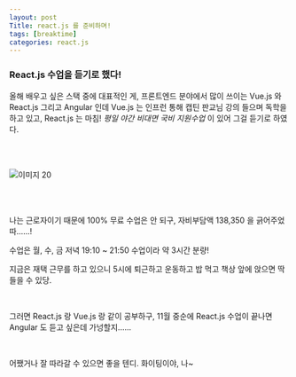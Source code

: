 ```yaml
---
layout: post
Title: react.js 를 준비하며!
tags: [breaktime]
categories: react.js
---
```


### React.js 수업을 듣기로 했다!

 

올해 배우고 싶은 스택 중에 대표적인 게, 프론트엔드 분야에서 많이 쓰이는 Vue.js 와 React.js 그리고 Angular 인데 Vue.js 는 인프런 통해 캡틴 판교님 강의 들으며 독학을 하고 있고, React.js 는 마침! _평일 야간 비대면 국비 지원수업_ 이 있어 그걸 듣기로 하였다. 

<br />

<br />

![이미지 20](https://user-images.githubusercontent.com/89691274/132967859-f47cbeaa-8876-47bc-ade0-0df1fbf32827.jpg)

<br />

<br />

나는 근로자이기 때문에 100% 무료 수업은 안 되구, 자비부담액 138,350 을 긁어주었따......! 

수업은 월, 수, 금 저녁 19:10 ~ 21:50 수업이라 약 3시간 분량! 

지금은 재택 근무를 하고 있으니 5시에 퇴근하고 운동하고 밥 먹고 책상 앞에 앉으면 딱 들을 수 있당. 

<br />

그러면 React.js 랑 Vue.js 랑 같이 공부하구, 11월 중순에 React.js 수업이 끝나면 Angular 도 듣고 싶은데 가넝할지...... 

<br />

어쨌거나 잘 따라갈 수 있으면 좋을 텐디. 화이팅이야, 나~
